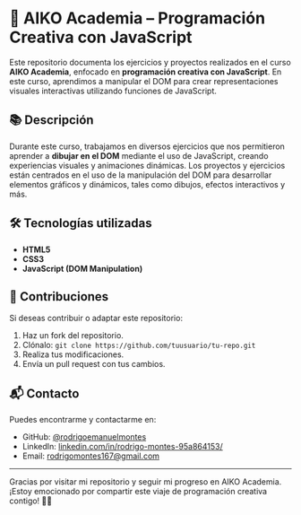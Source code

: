 # 🎨 AIKO Academia – Programación Creativa con JavaScript

Este repositorio documenta los ejercicios y proyectos realizados en el curso **AIKO Academia**, enfocado en **programación creativa con JavaScript**. En este curso, aprendimos a manipular el DOM para crear representaciones visuales interactivas utilizando funciones de JavaScript.

## 📚 Descripción

Durante este curso, trabajamos en diversos ejercicios que nos permitieron aprender a **dibujar en el DOM** mediante el uso de JavaScript, creando experiencias visuales y animaciones dinámicas. Los proyectos y ejercicios están centrados en el uso de la manipulación del DOM para desarrollar elementos gráficos y dinámicos, tales como dibujos, efectos interactivos y más.

## 🛠️ Tecnologías utilizadas

- **HTML5**
- **CSS3**
- **JavaScript (DOM Manipulation)**


## 🤝 Contribuciones

Si deseas contribuir o adaptar este repositorio:

1. Haz un fork del repositorio.
2. Clónalo: `git clone https://github.com/tuusuario/tu-repo.git`
3. Realiza tus modificaciones.
4. Envía un pull request con tus cambios.

## 📬 Contacto

Puedes encontrarme y contactarme en:

- GitHub: [@rodrigoemanuelmontes](https://github.com/rodrigoemanuelmontes)
- LinkedIn: [linkedin.com/in/rodrigo-montes-95a864153/](https://www.linkedin.com/in/rodrigo-montes-95a864153/)
- Email: [rodrigomontes167@gmail.com](mailto:rodrigomontes167@gmail.com)

---

Gracias por visitar mi repositorio y seguir mi progreso en AIKO Academia. ¡Estoy emocionado por compartir este viaje de programación creativa contigo! 👨‍💻
